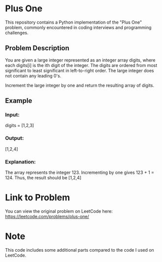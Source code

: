 # Plus One

This repository contains a Python implementation of the "Plus One" problem, commonly encountered in coding interviews and programming challenges.

## Problem Description

You are given a large integer represented as an integer array digits, where each digits[i] is the ith digit of the integer. The digits are ordered from most significant to least significant in left-to-right order. The large integer does not contain any leading 0's.

Increment the large integer by one and return the resulting array of digits.


## Example
### Input:
digits = [1,2,3]
### Output:
[1,2,4]
### Explanation:
The array represents the integer 123.
Incrementing by one gives 123 + 1 = 124.
Thus, the result should be [1,2,4]


# Link to Problem
You can view the original problem on LeetCode here: https://leetcode.com/problems/plus-one/

# Note
This code includes some additional parts compared to the code I used on LeetCode.





